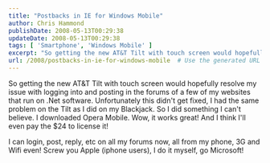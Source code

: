 ```yaml
---
title: "Postbacks in IE for Windows Mobile"
author: Chris Hammond
publishDate: 2008-05-13T00:29:38
updateDate: 2008-05-13T00:29:38
tags: [ 'Smartphone', 'Windows Mobile' ]
excerpt: "So getting the new AT&T Tilt with touch screen would hopefully resolve my issue with logging into and posting in the forums of a few of my websites that run on .Net software. Unfortunately this didn't get fixed, I had the same problem on the Tilt as I did on my Blackjack. So I did something I can't believe. I downloaded Opera Mobile. Wow, it works great! And I think I'll even pay the $24 to license it!   I can login, post, reply, etc on all my forums now, all from my phone, 3G and Wifi even! Screw you Apple (iphone users), I do it myself, go Microsoft! "
url: /2008/postbacks-in-ie-for-windows-mobile  # Use the generated URL with year
---
```

<p>So getting the new AT&amp;T Tilt with touch screen would hopefully resolve my issue with logging into and posting in the forums of a few of my websites that run on .Net software. Unfortunately this didn't get fixed,&#160;I had the same problem on the Tilt as I did on my Blackjack. So I did something I can't believe. I downloaded Opera Mobile. Wow, it works great! And I think I'll even pay the $24 to license it!</p> <p>I can login, post, reply, etc on all my forums now, all from my phone, 3G and Wifi even! Screw you Apple (iphone users), I do it myself, go Microsoft!</p>
